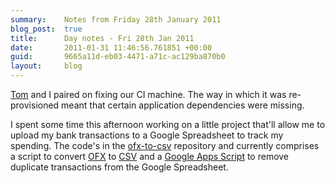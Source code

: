 ```yaml
---
summary:    Notes from Friday 28th January 2011
blog_post:  true
title:      Day notes - Fri 28th Jan 2011
date:       2011-01-31 11:46:56.761851 +00:00
guid:       9665a11d-eb03-4471-a71c-ac129ba870b0
layout:     blog
---
```

[Tom](http://tomafro.net/) and I paired on fixing our CI machine.  The way in which it was re-provisioned meant that certain application dependencies were missing.

I spent some time this afternoon working on a little project that'll allow me to upload my bank transactions to a Google Spreadsheet to track my spending.  The code's in the [ofx-to-csv](https://github.com/chrisroos/ofx-to-csv) repository and currently comprises a script to convert [OFX](http://en.wikipedia.org/wiki/Open_Financial_Exchange) to [CSV](http://en.wikipedia.org/wiki/CSV) and a [Google Apps Script](http://code.google.com/googleapps/appsscript/) to remove duplicate transactions from the Google Spreadsheet.
